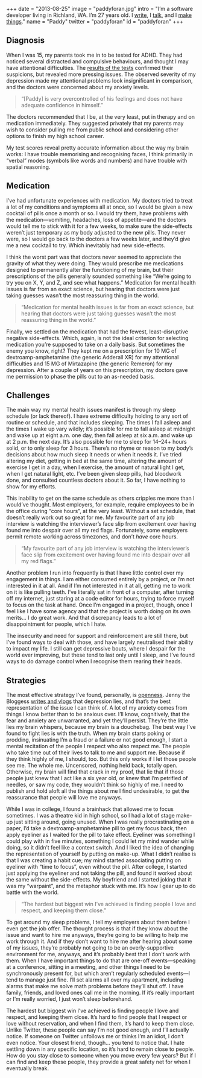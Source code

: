 +++
date = "2013-08-25"
image = "paddyforan.jpg"
intro = "I&rsquo;m a software developer living in Richland, WA. I’m 27 years old. I [write](https://paddy.io/posts), I [talk](https://paddy.io/talks), and I [make things](https://github.com/paddyforan)."
name = "Paddy"
twitter = "paddyforan"
id = "paddyforan"
+++

## Diagnosis

When I was 15, my parents took me in to be tested for ADHD. They had noticed several distracted and compulsive behaviours, and thought I may have attentional difficulties. The [results of the tests](http://www.scribd.com/doc/77822500/Psych-Evaluation) confirmed their suspicions, but revealed more pressing issues. The observed severity of my depression made my attentional problems look insignificant in comparison, and the doctors were concerned about my anxiety levels.

> &ldquo;[Paddy] is very overcontrolled of his feelings and does not have adequate confidence in himself.&rdquo;

The doctors recommended that I be, at the very least, put in therapy and on medication immediately. They suggested privately that my parents may wish to consider pulling me from public school and considering other options to finish my high school career.

My test scores reveal pretty accurate information about the way my brain works: I have trouble memorising and recognising faces, I think primarily in &ldquo;verbal&rdquo; modes (symbols like words and numbers) and have trouble with spatial reasoning.

## Medication

I&rsquo;ve had unfortunate experiences with medication. My doctors tried to treat a lot of my conditions and symptoms all at once, so I would be given a new cocktail of pills once a month or so. I would try them, have problems with the medication&mdash;vomiting, headaches, loss of appetite&mdash;and the doctors would tell me to stick with it for a few weeks, to make sure the side-effects weren&rsquo;t just temporary as my body adjusted to the new pills. They never were, so I would go back to the doctors a few weeks later, and they&rsquo;d give me a new cocktail to try. Which inevitably had new side-effects.

I think the worst part was that doctors never seemed to appreciate the gravity of what they were doing. They would prescribe me medications designed to permanently alter the functioning of my brain, but their prescriptions of the pills generally sounded something like &ldquo;We&rsquo;re going to try you on X, Y, and Z, and see what happens.&rdquo; Medication for mental health issues is far from an exact science, but hearing that doctors were just taking guesses wasn&rsquo;t the most reassuring thing in the world.

> &ldquo;Medication for mental health issues is far from an exact science, but hearing that doctors were just taking guesses wasn&rsquo;t the most reassuring thing in the world.&rdquo;

Finally, we settled on the medication that had the fewest, least-disruptive negative side-effects. Which, again, is not the ideal criterion for selecting medication you&rsquo;re supposed to take on a daily basis. But sometimes the enemy you know, right? They kept me on a prescription for 10 MG of dextroamp-amphetamine (the generic Adderall XR) for my attentional difficulties and 15 MG of Mirtazapine (the generic Remeron) for my depression. After a couple of years on this prescription, my doctors gave me permission to phase the pills out to an as-needed basis.

## Challenges

The main way my mental health issues manifest is through my sleep schedule (or lack thereof). I have extreme difficulty holding to any sort of routine or schedule, and that includes sleeping. The times I fall asleep and the times I wake up vary wildly; it&rsquo;s possible for me to fall asleep at midnight and wake up at eight a.m. one day, then fall asleep at six a.m. and wake up at 2 p.m. the next day. It&rsquo;s also possible for me to sleep for 14&ndash;24+ hours solid, or to only sleep for 3 hours. There&rsquo;s no rhyme or reason to my body&rsquo;s decisions about how much sleep it needs or when it needs it. I&rsquo;ve tried altering my diet, getting in bed at the same time, altering the amount of exercise I get in a day, when I exercise, the amount of natural light I get, when I get natural light, etc. I&rsquo;ve been given sleep pills, had bloodwork done, and consulted countless doctors about it. So far, I have nothing to show for my efforts.

This inability to get on the same schedule as others cripples me more than I would&rsquo;ve thought. Most employers, for example, require employees to be in the office during &ldquo;core hours&rdquo;, at the very least. Without a set schedule, that doesn&rsquo;t really work out so great for me. My favourite part of any job interview is watching the interviewer&rsquo;s face slip from excitement over having found me into despair over all my red flags. Fortunately, some employers permit remote working across timezones, and don&rsquo;t _have_ core hours.

> &ldquo;My favourite part of any job interview is watching the interviewer&rsquo;s face slip from excitement over having found me into despair over all my red flags.&rdquo;

Another problem I run into frequently is that I have little control over my engagement in things. I am either consumed entirely by a project, or I&rsquo;m not interested in it at all. And if I&rsquo;m not interested in it at all, getting me to work on it is like pulling teeth. I&rsquo;ve literally sat in front of a computer, after turning off my internet, just staring at a code editor for hours, trying to force myself to focus on the task at hand. Once I&rsquo;m engaged in a project, though, once I feel like I have some agency and that the project is worth doing on its own merits&hellip; I do great work. And that discrepancy leads to a lot of disappointment for people, which I hate.

The insecurity and need for support and reinforcement are still there, but I&rsquo;ve found ways to deal with those, and have largely neutralised their ability to impact my life. I still can get depressive bouts, where I despair for the world ever improving, but these tend to last only until I sleep, and I&rsquo;ve found ways to do damage control when I recognise them rearing their heads.

## Strategies

The most effective strategy I&rsquo;ve found, personally, is [openness](http://paddy.io/posts/open-web). Jenny the Bloggess [writes and vlogs](http://thebloggess.com/2012/04/depression-lies/) that depression lies, and that&rsquo;s the best representation of the issue I can think of. A lot of my anxiety comes from things I know better than to be anxious over. I&rsquo;ll know, cognitively, that the fear and anxiety are unwarranted, and yet they&rsquo;ll persist. They&rsquo;re the little lies my brain whispers, because my brain is a douchebag. The best way I&rsquo;ve found to fight lies is with the truth. When my brain starts poking or prodding, insinuating I&rsquo;m a fraud or a failure or not good enough, I start a mental recitation of the people I respect who also respect me. The people who take time out of their lives to talk to me and support me. Because if they think highly of me, I should, too. But this only works if I let those people see me. The whole me. Uncensored, nothing held back, totally open. Otherwise, my brain will find that crack in my proof, that lie that if those people just knew that I act like a six year old, or knew that I&rsquo;m petrified of needles, or saw my code, they wouldn&rsquo;t think so highly of me. I need to publish and hold aloft all the things about me I find undesirable, to get the reassurance that people will love me anyways.

While I was in college, I found a brainhack that allowed me to focus sometimes. I was a theatre kid in high school, so I had a lot of stage make-up just sitting around, going unused. When I was really procrastinating on a paper, I&rsquo;d take a dextroamp-amphetamine pill to get my focus back, then apply eyeliner as I waited for the pill to take effect. Eyeliner was something I could play with in five minutes, something I could let my mind wander while doing, so it didn&rsquo;t feel like a context switch. And I liked the idea of changing the representation of yourself by putting on make-up. What I didn&rsquo;t realise is that I was creating a habit cue; my mind started associating putting on eyeliner with &ldquo;time to focus&rdquo;, even without the pill. After college, I started just applying the eyeliner and not taking the pill, and found it worked about the same without the side-effects. My boyfriend and I started joking that it was my &ldquo;warpaint&rdquo;, and the metaphor stuck with me. It&rsquo;s how I gear up to do battle with the world.

> &ldquo;The hardest but biggest win I&rsquo;ve achieved is finding people I love and respect, and keeping them close.&rdquo;

To get around my sleep problems, I tell my employers about them before I even get the job offer. The thought process is that if they know about the issue and want to hire me anyways, they&rsquo;re going to be willing to help me work through it. And if they don&rsquo;t want to hire me after hearing about some of my issues, they&rsquo;re probably not going to be an overly-supportive environment for me, anyways, and it&rsquo;s probably best that I don&rsquo;t work with them. When I have important things to do that are one-off events&mdash;speaking at a conference, sitting in a meeting, and other things I need to be synchronously present for, but which aren&rsquo;t regularly scheduled events&mdash;I tend to manage just fine. I&rsquo;ll set alarms all over my apartment, including alarms that make me solve math problems before they&rsquo;ll shut off. I have family, friends, and loved ones call me in the morning. If it&rsquo;s really important or I&rsquo;m really worried, I just won&rsquo;t sleep beforehand.

The hardest but biggest win I&rsquo;ve achieved is finding people I love and respect, and keeping them close. It&rsquo;s hard to find people that I respect or love without reservation, and when I find them, it&rsquo;s hard to keep them close. Unlike Twitter, these people can say I&rsquo;m not good enough, and I&rsquo;ll actually notice. If someone on Twitter unfollows me or thinks I&rsquo;m an idiot, I don&rsquo;t even notice. Your closest friend, though&hellip; you tend to notice that. I hate settling down in any specific location, so it&rsquo;s hard to remain close to people. How do you stay close to someone when you move every few years? But if I can find and keep these people, they provide a great safety net for when I eventually break.
